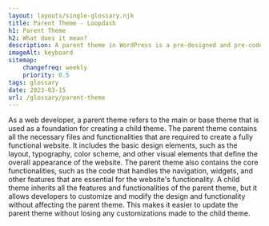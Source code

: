 ```yaml
--- 
layout: layouts/single-glossary.njk
title: Parent Theme - Loopdash
h1: Parent Theme
h2: What does it mean?
description: A parent theme in WordPress is a pre-designed and pre-coded template that serves as a foundation for creating child themes with customized styles and functionality.
imageAlt: keyboard
sitemap:
	changefreq: weekly
	priority: 0.5
tags: glossary
date: 2023-03-15
url: /glossary/parent-theme
---
```


As a web developer, a parent theme refers to the main or base theme that is used as a foundation for creating a child theme. The parent theme contains all the necessary files and functionalities that are required to create a fully functional website. It includes the basic design elements, such as the layout, typography, color scheme, and other visual elements that define the overall appearance of the website. The parent theme also contains the core functionalities, such as the code that handles the navigation, widgets, and other features that are essential for the website's functionality. A child theme inherits all the features and functionalities of the parent theme, but it allows developers to customize and modify the design and functionality without affecting the parent theme. This makes it easier to update the parent theme without losing any customizations made to the child theme.
